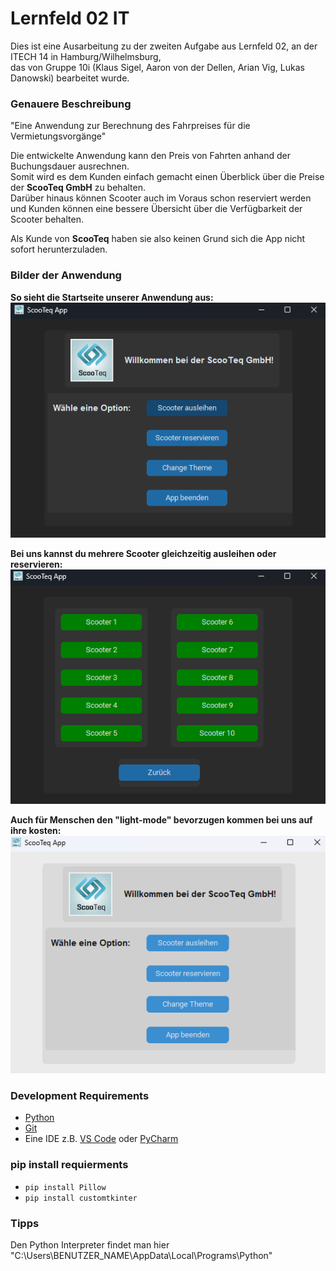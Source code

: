 # Lernfeld 02 IT

Dies ist eine Ausarbeitung zu der zweiten Aufgabe aus Lernfeld 02, an der ITECH 14 in Hamburg/Wilhelmsburg, <br> 
das von Gruppe 10i (Klaus Sigel, Aaron von der Dellen, Arian Vig, Lukas Danowski) bearbeitet wurde.

### Genauere Beschreibung
"Eine Anwendung zur Berechnung des Fahrpreises für die Vermietungsvorgänge" <br>

Die entwickelte Anwendung kann den Preis von Fahrten anhand der Buchungsdauer ausrechnen. <br>
Somit wird es dem Kunden einfach gemacht einen Überblick über die Preise der **ScooTeq GmbH** zu behalten. <br>
Darüber hinaus können Scooter auch im Voraus schon reserviert werden und Kunden können eine bessere Übersicht über die Verfügbarkeit der Scooter behalten. <br>

Als Kunde von **ScooTeq** haben sie also keinen Grund sich die App nicht sofort herunterzuladen.

### Bilder der Anwendung

**So sieht die Startseite unserer Anwendung aus:**
![Startseite](startSeite.png)

**Bei uns kannst du mehrere Scooter gleichzeitig ausleihen oder reservieren:**
![Scooteruebersicht](scooterUebersicht.png)

**Auch für Menschen den "light-mode" bevorzugen kommen bei uns auf ihre kosten:**
![lightMode](lightTheme.png)


### Development Requirements

- [Python](https://www.python.org/downloads/)
- [Git](https://git-scm.com/download)
- Eine IDE z.B. [VS Code](https://code.visualstudio.com/) oder [PyCharm](https://www.jetbrains.com/de-de/pycharm/download/?section=windows)

### pip install requierments

- `pip install Pillow`
- `pip install customtkinter`

### Tipps

Den Python Interpreter findet man hier "C:\Users\BENUTZER_NAME\AppData\Local\Programs\Python"